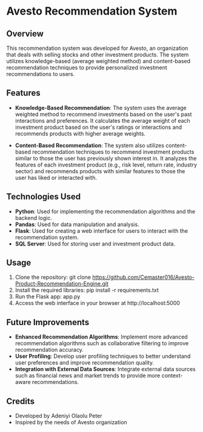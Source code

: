 # Avesto Recommendation System

## Overview
This recommendation system was developed for Avesto, an organization that deals with selling stocks and other investment products. The system utilizes knowledge-based (average weighted method) and content-based recommendation techniques to provide personalized investment recommendations to users.

## Features
- **Knowledge-Based Recommendation**: The system uses the average weighted method to recommend investments based on the user's past interactions and preferences. It calculates the average weight of each investment product based on the user's ratings or interactions and recommends products with higher average weights.
  
- **Content-Based Recommendation**: The system also utilizes content-based recommendation techniques to recommend investment products similar to those the user has previously shown interest in. It analyzes the features of each investment product (e.g., risk level, return rate, industry sector) and recommends products with similar features to those the user has liked or interacted with.

## Technologies Used
- **Python**: Used for implementing the recommendation algorithms and the backend logic.
- **Pandas**: Used for data manipulation and analysis.
- **Flask**: Used for creating a web interface for users to interact with the recommendation system.
- **SQL Server**: Used for storing user and investment product data.

## Usage
1. Clone the repository: git clone https://github.com/Cemaster016/Avesto-Product-Recommendation-Engine.git
2. Install the required libraries: pip install -r requirements.txt
3. Run the Flask app: app.py
4. Access the web interface in your browser at http://localhost:5000

## Future Improvements
- **Enhanced Recommendation Algorithms**: Implement more advanced recommendation algorithms such as collaborative filtering to improve recommendation accuracy.
- **User Profiling**: Develop user profiling techniques to better understand user preferences and improve recommendation quality.
- **Integration with External Data Sources**: Integrate external data sources such as financial news and market trends to provide more context-aware recommendations.

## Credits
- Developed by Adeniyi Olaolu Peter
- Inspired by the needs of Avesto organization
